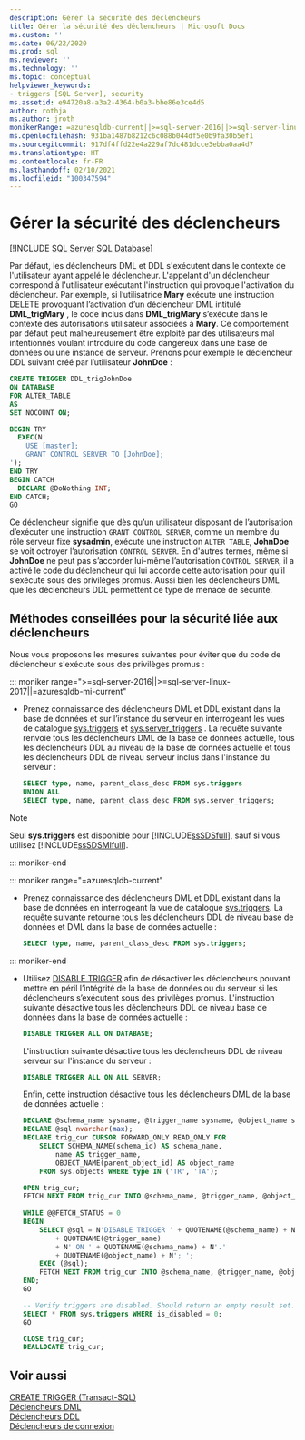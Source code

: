 ```yaml
---
description: Gérer la sécurité des déclencheurs
title: Gérer la sécurité des déclencheurs | Microsoft Docs
ms.custom: ''
ms.date: 06/22/2020
ms.prod: sql
ms.reviewer: ''
ms.technology: ''
ms.topic: conceptual
helpviewer_keywords:
- triggers [SQL Server], security
ms.assetid: e94720a8-a3a2-4364-b0a3-bbe86e3ce4d5
author: rothja
ms.author: jroth
monikerRange: =azuresqldb-current||>=sql-server-2016||>=sql-server-linux-2017||=azuresqldb-mi-current
ms.openlocfilehash: 931ba1487b8212c6c088b044df5e0b9fa30b5ef1
ms.sourcegitcommit: 917df4ffd22e4a229af7dc481dcce3ebba0aa4d7
ms.translationtype: HT
ms.contentlocale: fr-FR
ms.lasthandoff: 02/10/2021
ms.locfileid: "100347594"
---
```

# <a name="manage-trigger-security"></a>Gérer la sécurité des déclencheurs

[!INCLUDE [SQL Server SQL Database](../../includes/applies-to-version/sql-asdb.md)]

Par défaut, les déclencheurs DML et DDL s'exécutent dans le contexte de l'utilisateur ayant appelé le déclencheur. L'appelant d'un déclencheur correspond à l'utilisateur exécutant l'instruction qui provoque l'activation du déclencheur. Par exemple, si l’utilisatrice **Mary** exécute une instruction DELETE provoquant l’activation d’un déclencheur DML intitulé **DML_trigMary** , le code inclus dans **DML_trigMary** s’exécute dans le contexte des autorisations utilisateur associées à **Mary**. Ce comportement par défaut peut malheureusement être exploité par des utilisateurs mal intentionnés voulant introduire du code dangereux dans une base de données ou une instance de serveur. Prenons pour exemple le déclencheur DDL suivant créé par l’utilisateur **JohnDoe** :  

```sql
CREATE TRIGGER DDL_trigJohnDoe
ON DATABASE
FOR ALTER_TABLE
AS
SET NOCOUNT ON;

BEGIN TRY
  EXEC(N'
    USE [master];
    GRANT CONTROL SERVER TO [JohnDoe];
');
END TRY
BEGIN CATCH
  DECLARE @DoNothing INT;
END CATCH;
GO
```

Ce déclencheur signifie que dès qu’un utilisateur disposant de l’autorisation d’exécuter une instruction `GRANT CONTROL SERVER`, comme un membre du rôle serveur fixe **sysadmin**, exécute une instruction `ALTER TABLE`, **JohnDoe** se voit octroyer l’autorisation `CONTROL SERVER`. En d'autres termes, même si **JohnDoe** ne peut pas s’accorder lui-même l’autorisation `CONTROL SERVER`, il a activé le code du déclencheur qui lui accorde cette autorisation pour qu’il s’exécute sous des privilèges promus. Aussi bien les déclencheurs DML que les déclencheurs DDL permettent ce type de menace de sécurité.  
  
## <a name="trigger-security-best-practices"></a>Méthodes conseillées pour la sécurité liée aux déclencheurs  
 Nous vous proposons les mesures suivantes pour éviter que du code de déclencheur s'exécute sous des privilèges promus :  
  
::: moniker range=">=sql-server-2016||>=sql-server-linux-2017||=azuresqldb-mi-current"

-   Prenez connaissance des déclencheurs DML et DDL existant dans la base de données et sur l’instance du serveur en interrogeant les vues de catalogue [sys.triggers](../../relational-databases/system-catalog-views/sys-triggers-transact-sql.md) et [sys.server_triggers](../../relational-databases/system-catalog-views/sys-server-triggers-transact-sql.md) . La requête suivante renvoie tous les déclencheurs DML de la base de données actuelle, tous les déclencheurs DDL au niveau de la base de données actuelle et tous les déclencheurs DDL de niveau serveur inclus dans l'instance du serveur :  
  
    ```sql
    SELECT type, name, parent_class_desc FROM sys.triggers
    UNION ALL
    SELECT type, name, parent_class_desc FROM sys.server_triggers;
    ```  

   > [!NOTE]
   > Seul **sys.triggers** est disponible pour [!INCLUDE[ssSDSfull](../../includes/sssdsfull-md.md)], sauf si vous utilisez [!INCLUDE[ssSDSMIfull](../../includes/sssdsmifull-md.md)].

::: moniker-end

::: moniker range="=azuresqldb-current"

-   Prenez connaissance des déclencheurs DML et DDL existant dans la base de données en interrogeant la vue de catalogue [sys.triggers](../../relational-databases/system-catalog-views/sys-triggers-transact-sql.md). La requête suivante retourne tous les déclencheurs DDL de niveau base de données et DML dans la base de données actuelle :  
  
    ```sql
    SELECT type, name, parent_class_desc FROM sys.triggers;
    ```  
  
::: moniker-end

-   Utilisez [DISABLE TRIGGER](../../t-sql/statements/disable-trigger-transact-sql.md) afin de désactiver les déclencheurs pouvant mettre en péril l’intégrité de la base de données ou du serveur si les déclencheurs s’exécutent sous des privilèges promus. L'instruction suivante désactive tous les déclencheurs DDL de niveau base de données dans la base de données actuelle :  
  
    ```sql
    DISABLE TRIGGER ALL ON DATABASE;
    ```  
  
     L'instruction suivante désactive tous les déclencheurs DDL de niveau serveur sur l'instance du serveur :  
  
    ```sql
    DISABLE TRIGGER ALL ON ALL SERVER;
    ```  
  
     Enfin, cette instruction désactive tous les déclencheurs DML de la base de données actuelle :  
  
    ```sql
    DECLARE @schema_name sysname, @trigger_name sysname, @object_name sysname;
    DECLARE @sql nvarchar(max);
    DECLARE trig_cur CURSOR FORWARD_ONLY READ_ONLY FOR
        SELECT SCHEMA_NAME(schema_id) AS schema_name,
            name AS trigger_name,
            OBJECT_NAME(parent_object_id) AS object_name
        FROM sys.objects WHERE type IN ('TR', 'TA');

    OPEN trig_cur;
    FETCH NEXT FROM trig_cur INTO @schema_name, @trigger_name, @object_name;
  
    WHILE @@FETCH_STATUS = 0
    BEGIN
        SELECT @sql = N'DISABLE TRIGGER ' + QUOTENAME(@schema_name) + N'.'
            + QUOTENAME(@trigger_name)
            + N' ON ' + QUOTENAME(@schema_name) + N'.'
            + QUOTENAME(@object_name) + N'; ';
        EXEC (@sql);
        FETCH NEXT FROM trig_cur INTO @schema_name, @trigger_name, @object_name;
    END;
    GO

    -- Verify triggers are disabled. Should return an empty result set.
    SELECT * FROM sys.triggers WHERE is_disabled = 0;
    GO

    CLOSE trig_cur;
    DEALLOCATE trig_cur;
    ```  
  
## <a name="see-also"></a>Voir aussi  
 [CREATE TRIGGER &#40;Transact-SQL&#41;](../../t-sql/statements/create-trigger-transact-sql.md)   
 [Déclencheurs DML](../../relational-databases/triggers/dml-triggers.md)   
 [Déclencheurs DDL](../../relational-databases/triggers/ddl-triggers.md)  
 [Déclencheurs de connexion](../../relational-databases/triggers/logon-triggers.md)  
  

